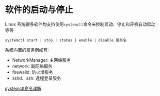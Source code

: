 # 软件的启动与停止

Linux 系统很多软件均支持使用`systemctl`命令来控制启动、停止和开机自动启动等等

```shell
systemctl start | stop | status | enable | disable 服务名
```

系统内置的服务例如有:

* NetworkManager: 主网络服务
* network: 副网络服务
* firewalld: 防火墙服务
* sshd、ssh: 远程登录服务

[systemctl命令详解](https://wangchujiang.com/linux-command/c/systemctl.html)